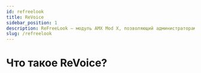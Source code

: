 ```yaml
---
id: refreelook
title: ReVoice
sidebar_position: 1
description: ReFreeLook — модуль AMX Mod X, позволяющий администраторам-наблюдателям использовать любые режимы камеры, независимо от значения `mp_forcecamera` или `mp_forcechasecam`. Работает только в последней версии `ReGameDLL_CS`.
slug: /refreelook
---
```


# Что такое ReVoice?
